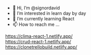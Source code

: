 - 👋 Hi, I’m @signordavid
- 👀 I’m interested in learn day by day
- 🌱 I’m currently learning React
- 📫 How to reach me ...

https://clima-react-1.netlify.app/ <br /> 
https://crud-react-1.netlify.app/ <br /> 
https://clonetrellobuild.netlify.app/
